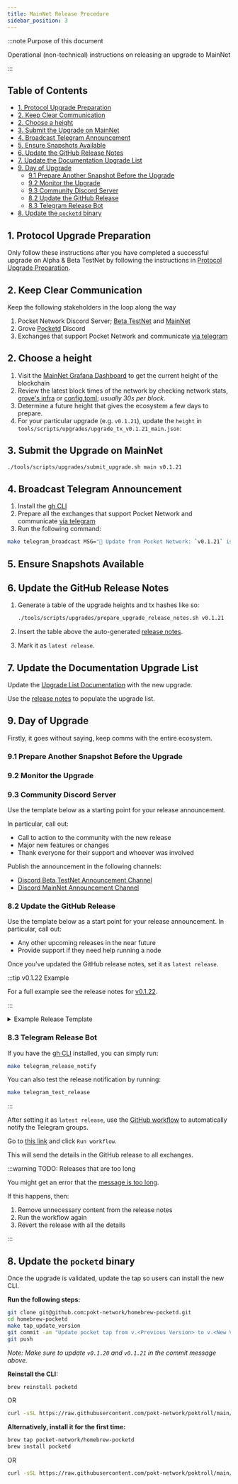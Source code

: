 ```yaml
---
title: MainNet Release Procedure
sidebar_position: 3
---
```


:::note Purpose of this document

Operational (non-technical) instructions on releasing an upgrade to MainNet

:::

## Table of Contents <!-- omit in toc -->

- [1. Protocol Upgrade Preparation](#1-protocol-upgrade-preparation)
- [2. Keep Clear Communication](#2-keep-clear-communication)
- [2. Choose a height](#2-choose-a-height)
- [3. Submit the Upgrade on MainNet](#3-submit-the-upgrade-on-mainnet)
- [4. Broadcast Telegram Announcement](#4-broadcast-telegram-announcement)
- [5. Ensure Snapshots Available](#5-ensure-snapshots-available)
- [6. Update the GitHub Release Notes](#6-update-the-github-release-notes)
- [7. Update the Documentation Upgrade List](#7-update-the-documentation-upgrade-list)
- [9. Day of Upgrade](#9-day-of-upgrade)
  - [9.1 Prepare Another Snapshot Before the Upgrade](#91-prepare-another-snapshot-before-the-upgrade)
  - [9.2 Monitor the Upgrade](#92-monitor-the-upgrade)
  - [9.3 Community Discord Server](#93-community-discord-server)
  - [8.2 Update the GitHub Release](#82-update-the-github-release)
  - [8.3 Telegram Release Bot](#83-telegram-release-bot)
- [8. Update the `pocketd` binary](#8-update-the-pocketd-binary)

## 1. Protocol Upgrade Preparation

Only follow these instructions after you have completed a successful upgrade on Alpha & Beta TestNet
by following the instructions in [Protocol Upgrade Preparation](2_upgrade_preparation.md).

## 2. Keep Clear Communication

Keep the following stakeholders in the loop along the way

1. Pocket Network Discord Server; [Beta TestNet](https://discord.com/channels/553741558869131266/1384591252758200330) and [MainNet](https://discord.com/channels/553741558869131266/1234943674903953529)
2. Grove [Pocketd](https://discord.com/channels/824324475256438814/1138895490331705354) Discord
3. Exchanges that support Pocket Network and communicate [via telegram](https://github.com/pokt-network/poktroll/blob/main/.github/workflows/telegram-send-message.yml)

## 2. Choose a height

1. Visit the [MainNet Grafana Dashboard](https://grafana.poktroll.com/goto/5XmC4RjNR?orgId=1) to get the current height of the blockchain
2. Review the latest block times of the network by checking network stats, [grove's infra](https://github.com/buildwithgrove/infrastructure/blob/dfbc02c57bbc5e61ae860393ec35d45b6a6fc3d5/environments/protocol/vultr-sgp/kubernetes-manifests/mainnet/config-files.yaml#L505) or [config.toml](https://github.com/pokt-network/pocket-network-genesis/blob/master/shannon/mainnet/config.toml); _usually 30s per block_.
3. Determine a future height that gives the ecosystem a few days to prepare.
4. For your particular upgrade (e.g. `v0.1.21`), update the `height` in `tools/scripts/upgrades/upgrade_tx_v0.1.21_main.json`:

## 3. Submit the Upgrade on MainNet

```bash
./tools/scripts/upgrades/submit_upgrade.sh main v0.1.21
```

## 4. Broadcast Telegram Announcement

1. Install the [gh CLI](https://cli.github.com/)
2. Prepare all the exchanges that support Pocket Network and communicate [via telegram](https://github.com/pokt-network/poktroll/blob/main/.github/workflows/telegram-send-message.yml)
3. Run the following command:

```bash
make telegram_broadcast MSG="📣 Update from Pocket Network: `v0.1.21` is scheduled for release in approximately 1-3 days 📣"
```

## 5. Ensure Snapshots Available

## 6. Update the GitHub Release Notes

1. Generate a table of the upgrade heights and tx hashes like so:

   ```bash
   ./tools/scripts/upgrades/prepare_upgrade_release_notes.sh v0.1.21
   ```

2. Insert the table above the auto-generated [release notes](https://github.com/pokt-network/poktroll/releases).
3. Mark it as `latest release`.

## 7. Update the Documentation Upgrade List

Update the [Upgrade List Documentation](6_upgrade_list.md) with the new upgrade.

Use the [release notes](https://github.com/pokt-network/poktroll/releases/latest) to populate the upgrade list.

## 9. Day of Upgrade

Firstly, it goes without saying, keep comms with the entire ecosystem.

### 9.1 Prepare Another Snapshot Before the Upgrade

### 9.2 Monitor the Upgrade

### 9.3 Community Discord Server

Use the template below as a starting point for your release announcement.

In particular, call out:

- Call to action to the community with the new release
- Major new features or changes
- Thank everyone for their support and whoever was involved

Publish the announcement in the following channels:

- [Discord Beta TestNet Announcement Channel](https://discord.com/channels/553741558869131266/1384589692355477696)
- [Discord MainNet Announcement Channel](https://discord.com/channels/553741558869131266/1384589604153331732)

### 8.2 Update the GitHub Release

Use the template below as a start point for your release announcement. In particular, call out:

- Any other upcoming releases in the near future
- Provide support if they need help running a node

Once you've updated the GitHub release notes, set it as `latest release`.

:::tip v0.1.22 Example

For a full example see the release notes for [v0.1.22](https://github.com/pokt-network/poktroll/releases/tag/v0.1.22).

:::

<details>
<summary>Example Release Template</summary>

Quick Summary

**❓ What changed**: Minor onchain changes to support Morse to Shannon migration and many client changes to improve RelayMiner performance.

💾 The latest snapshot is available [here](https://snapshots.us-nj.poktroll.com).

❗️ If you encounter any issues or bugs, please open up a [GitHub issue](https://github.com/pokt-network/poktroll/issues/new/choose) or just ping the team!

🙏 As always, thank you for your support, cooperation and feedback!

🔜 As of writing this release, `v0.1.23` is planned for sometime early next week.

**Endpoint Reminder** - As a reminder, you can use our public endpoint which is always up to date: https://shannon-grove-rpc.mainnet.poktroll.com.

If you use the Cosmos SDK [cosmovisor](https://docs.cosmos.network/main/build/tooling/cosmovisor), or the [full node script](https://dev.poktroll.com/operate/cheat_sheets/full_node_cheatsheet) built by [Grove](https://www.grove.city/), your nodes should have automatically upgraded.

**🌿 Open Offer from Grove** - As a close partner, we’re also happy to spin up a dedicated endpoint for your exchange specifically. Just let us know if you ever need this in the future!

---

</details>

### 8.3 Telegram Release Bot

If you have the [gh CLI](https://cli.github.com/) installed, you can simply run:

```bash
make telegram_release_notify
```

You can also test the release notification by running:

```bash
make telegram_test_release
```

:::

After setting it as `latest release`, use the [GitHub workflow](https://github.com/pokt-network/poktroll/blob/main/.github/workflows/telegram-notify-release.yml) to automatically notify the Telegram groups.

Go to [this link](https://github.com/pokt-network/poktroll/actions/workflows/telegram-notify-release.yml) and click `Run workflow`.

This will send the details in the GitHub release to all exchanges.

:::warning TODO: Releases that are too long

You might get an error that the [message is too long](https://github.com/pokt-network/poktroll/actions/runs/15860176445/job/44715185450).

If this happens, then:

1. Remove unnecessary content from the release notes
2. Run the workflow again
3. Revert the release with all the details

:::

## 8. Update the `pocketd` binary

Once the upgrade is validated, update the tap so users can install the new CLI.

**Run the following steps:**

```bash
git clone git@github.com:pokt-network/homebrew-pocketd.git
cd homebrew-pocketd
make tap_update_version
git commit -am "Update pocket tap from v.<Previous Version> to v.<New Version>"
git push
```

_Note: Make sure to update `v0.1.20` and `v0.1.21` in the commit message above._

**Reinstall the CLI:**

```bash
brew reinstall pocketd
```

OR

```bash
curl -sSL https://raw.githubusercontent.com/pokt-network/poktroll/main/tools/scripts/pocketd-install.sh | bash -s -- --upgrade
```

**Alternatively, install it for the first time:**

```bash
brew tap pocket-network/homebrew-pocketd
brew install pocketd
```

OR

```bash
curl -sSL https://raw.githubusercontent.com/pokt-network/poktroll/main/tools/scripts/pocketd-install.sh | bash
```
